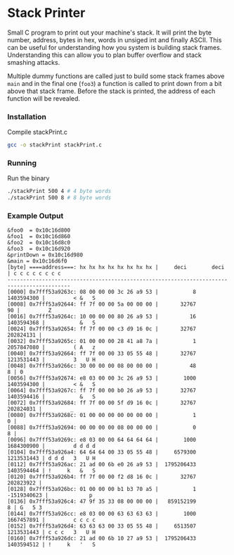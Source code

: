 # Stack Printer
Small C program to print out your machine's stack.
It will print the byte number, address, bytes in hex, words in unsiged int and finally ASCII.
This can be useful for understanding how you system is building stack frames. Understanding this can allow you to plan buffer overflow and stack smashing attacks.

Multiple dummy functions are called just to build some stack frames above `main` and in the final one (`foo3`) a function is called to print down from a bit above that stack frame. Before the stack is printed, the address of each function will be revealed.

### Installation
Compile stackPrint.c
```sh
gcc -o stackPrint stackPrint.c
```

### Running
Run the binary
```sh
./stackPrint 500 4 # 4 byte words
./stackPrint 500 8 # 8 byte words
```


### Example Output
```
&foo0  = 0x10c16d800
&foo1  = 0x10c16d860
&foo2  = 0x10c16d8c0
&foo3  = 0x10c16d920
&printDown = 0x10c16d980
&main = 0x10c16d6f0
[byte] ====address===: hx hx hx hx hx hx hx hx |     deci        deci    | c c c c c c c c
------------------------------------------------------------------------------------------
[0000] 0x7fff53a9263c: 08 00 00 00 3c 26 a9 53 |           8  1403594300 |         < &   S
[0008] 0x7fff53a92644: ff 7f 00 00 5a 00 00 00 |       32767          90 |         Z
[0016] 0x7fff53a9264c: 10 00 00 00 80 26 a9 53 |          16  1403594368 |           &   S
[0024] 0x7fff53a92654: ff 7f 00 00 c3 d9 16 0c |       32767   202824131 |
[0032] 0x7fff53a9265c: 01 00 00 00 28 41 a8 7a |           1  2057847080 |         ( A   z
[0040] 0x7fff53a92664: ff 7f 00 00 33 05 55 48 |       32767  1213531443 |         3   U H
[0048] 0x7fff53a9266c: 30 00 00 00 08 00 00 00 |          48           8 | 0
[0056] 0x7fff53a92674: e8 03 00 00 3c 26 a9 53 |        1000  1403594300 |         < &   S
[0064] 0x7fff53a9267c: ff 7f 00 00 b0 26 a9 53 |       32767  1403594416 |           &   S
[0072] 0x7fff53a92684: ff 7f 00 00 5f d9 16 0c |       32767   202824031 |         _
[0080] 0x7fff53a9268c: 01 00 00 00 00 00 00 00 |           1           0 |
[0088] 0x7fff53a92694: 00 00 00 00 08 00 00 00 |           0           8 |
[0096] 0x7fff53a9269c: e8 03 00 00 64 64 64 64 |        1000  1684300900 |         d d d d
[0104] 0x7fff53a926a4: 64 64 64 00 33 05 55 48 |     6579300  1213531443 | d d d   3   U H
[0112] 0x7fff53a926ac: 21 ad 00 6b e0 26 a9 53 |  1795206433  1403594464 | !     k   &   S
[0120] 0x7fff53a926b4: ff 7f 00 00 f2 d8 16 0c |       32767   202823922 |
[0128] 0x7fff53a926bc: 01 00 00 00 b1 b3 70 a5 |           1 -1519340623 |             p
[0136] 0x7fff53a926c4: 47 9f 35 33 08 00 00 00 |   859152199           8 | G   5 3
[0144] 0x7fff53a926cc: e8 03 00 00 63 63 63 63 |        1000  1667457891 |         c c c c
[0152] 0x7fff53a926d4: 63 63 63 00 33 05 55 48 |     6513507  1213531443 | c c c   3   U H
[0160] 0x7fff53a926dc: 21 ad 00 6b 10 27 a9 53 |  1795206433  1403594512 | !     k   '   S
```

